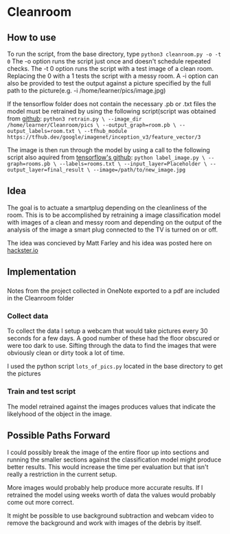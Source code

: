 # Cleanroom

## How to use

To run the script, from the base directory, type
``
python3 cleanroom.py -o -t 0
``
The -o option runs the script just once and doesn't schedule repeated checks.
The -t 0 option runs the script with a test image of a clean room. Replacing the 0 with
a 1 tests the script with a messy room. 
A -i option can also be provided to test the output against a picture specified by the full
path to the picture(e.g. -i /home/learner/pics/image.jpg)

If the tensorflow folder does not contain the necessary .pb or .txt files the model must be 
retrained by using the following script(script was obtained from [github](https://github.com/tensorflow/hub/raw/r0.1/examples/image_retraining/retrain.py):
``
python3 retrain.py \
	--image_dir /home/learner/Cleanroom/pics \
 	--output_graph=room.pb \
 	--output_labels=room.txt \
 	--tfhub_module https://tfhub.dev/google/imagenet/inception_v3/feature_vector/3
``

The image is then run through the model by using a call to the following script also aquired
from [tensorflow's github](https://github.com/tensorflow/tensorflow/raw/master/tensorflow/examples/label_image/label_image.pyh):
``
python label_image.py \
    --graph=rooms.pb \
    --labels=rooms.txt \
    --input_layer=Placeholder \
    --output_layer=final_result \
    --image=/path/to/new_image.jpg
``

## Idea
The goal is to actuate a smartplug depending on the cleanliness of the room. This is to be
accomplished by retraining a image classification model with images of a clean and messy
room and depending on the output of the analysis of the image a smart plug connected to
the TV is turned on or off. 

The idea was concieved by Matt Farley and his idea was posted here on [hackster.io](https://www.hackster.io/matt-farley/use-artificial-intelligence-to-detect-messy-clean-rooms-f224a2#toc-step-5---integrate-and-put-your-model-to-work-5)

## Implementation

### 
Notes from the project collected in  OneNote exported to a pdf are included in the 
Cleanroom folder

### Collect data
To collect the data I setup a webcam that would take pictures every 30 seconds for a
few days. A good number of these had the floor obscured or were too dark to use. 
Sifting through the data to find the images that were obviously clean or dirty took a lot
of time.

I used the python script `lots_of_pics.py` located in the base directory to get the pictures

### Train and test script
The model retrained against the images produces values that indicate the likelyhood of the 
object in the image. 

## Possible Paths Forward
I could possibly break the image of the entire floor up into sections and running the 
smaller sections against the classification model might produce better results. This would
increase the time per evaluation but that isn't really a restriction in the current setup.

More images would probably help produce more accurate results. If I retrained the model using
weeks worth of data the values would probably come out more correct. 

It might be possible to use background subtraction and webcam video to remove the background
and work with images of the debris by itself.
